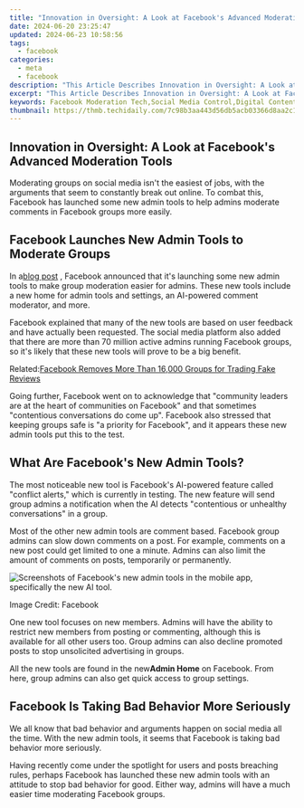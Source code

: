 ```yaml
---
title: "Innovation in Oversight: A Look at Facebook's Advanced Moderation Tools"
date: 2024-06-20 23:25:47
updated: 2024-06-23 10:58:56
tags:
  - facebook
categories:
  - meta
  - facebook
description: "This Article Describes Innovation in Oversight: A Look at Facebook's Advanced Moderation Tools"
excerpt: "This Article Describes Innovation in Oversight: A Look at Facebook's Advanced Moderation Tools"
keywords: Facebook Moderation Tech,Social Media Control,Digital Content Oversight,Online Censorship Tools,Platform Policy Enforcement,Advertisement Regulation,User Interface Safeguarding
thumbnail: https://thmb.techidaily.com/7c98b3aa443d56db5acb03366d8aa2c1ee75e1644b06d32e3fca560857ba5e46.jpg
---
```


## Innovation in Oversight: A Look at Facebook's Advanced Moderation Tools

 Moderating groups on social media isn't the easiest of jobs, with the arguments that seem to constantly break out online. To combat this, Facebook has launched some new admin tools to help admins moderate comments in Facebook groups more easily.

## Facebook Launches New Admin Tools to Moderate Groups

 In a[blog post](https://www.facebook.com/community/whats-new/new-tools-features-nurture-community/) , Facebook announced that it's launching some new admin tools to make group moderation easier for admins. These new tools include a new home for admin tools and settings, an AI-powered comment moderator, and more.

 Facebook explained that many of the new tools are based on user feedback and have actually been requested. The social media platform also added that there are more than 70 million active admins running Facebook groups, so it's likely that these new tools will prove to be a big benefit.

 Related:[Facebook Removes More Than 16,000 Groups for Trading Fake Reviews](https://www.makeuseof.com/facebook-removes-groups-trading-fake-reviews/)

 Going further, Facebook went on to acknowledge that "community leaders are at the heart of communities on Facebook" and that sometimes "contentious conversations do come up". Facebook also stressed that keeping groups safe is "a priority for Facebook", and it appears these new admin tools put this to the test.

## What Are Facebook's New Admin Tools?

 The most noticeable new tool is Facebook's AI-powered feature called "conflict alerts," which is currently in testing. The new feature will send group admins a notification when the AI detects "contentious or unhealthy conversations" in a group.

 Most of the other new admin tools are comment based. Facebook group admins can slow down comments on a post. For example, comments on a new post could get limited to one a minute. Admins can also limit the amount of comments on posts, temporarily or permanently.

![Screenshots of Facebook's new admin tools in the mobile app, specifically the new AI tool.](https://static1.makeuseofimages.com/wordpress/wp-content/uploads/2021/06/Facebook-New-Admin-Tools-Example-e1623859571101.png)

 Image Credit: Facebook

 One new tool focuses on new members. Admins will have the ability to restrict new members from posting or commenting, although this is available for all other users too. Group admins can also decline promoted posts to stop unsolicited advertising in groups.

 All the new tools are found in the new**Admin Home** on Facebook. From here, group admins can also get quick access to group settings.

## Facebook Is Taking Bad Behavior More Seriously

 We all know that bad behavior and arguments happen on social media all the time. With the new admin tools, it seems that Facebook is taking bad behavior more seriously.

 Having recently come under the spotlight for users and posts breaching rules, perhaps Facebook has launched these new admin tools with an attitude to stop bad behavior for good. Either way, admins will have a much easier time moderating Facebook groups.


<ins class="adsbygoogle"
     style="display:block"
     data-ad-format="autorelaxed"
     data-ad-client="ca-pub-7571918770474297"
     data-ad-slot="1223367746"></ins>



<ins class="adsbygoogle"
     style="display:block"
     data-ad-client="ca-pub-7571918770474297"
     data-ad-slot="8358498916"
     data-ad-format="auto"
     data-full-width-responsive="true"></ins>
